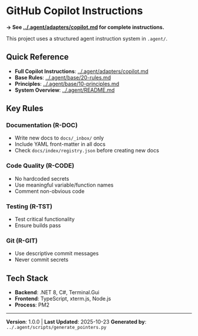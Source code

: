 # GitHub Copilot Instructions

**→ See [../.agent/adapters/copilot.md](../.agent/adapters/copilot.md) for complete instructions.**

This project uses a structured agent instruction system in `.agent/`.

## Quick Reference

- **Full Copilot Instructions**: [../.agent/adapters/copilot.md](../.agent/adapters/copilot.md)
- **Base Rules**: [../.agent/base/20-rules.md](../.agent/base/20-rules.md)
- **Principles**: [../.agent/base/10-principles.md](../.agent/base/10-principles.md)
- **System Overview**: [../.agent/README.md](../.agent/README.md)

## Key Rules

### Documentation (R-DOC)

- Write new docs to `docs/_inbox/` only
- Include YAML front-matter in all docs
- Check `docs/index/registry.json` before creating new docs

### Code Quality (R-CODE)

- No hardcoded secrets
- Use meaningful variable/function names
- Comment non-obvious code

### Testing (R-TST)

- Test critical functionality
- Ensure builds pass

### Git (R-GIT)

- Use descriptive commit messages
- Never commit secrets

## Tech Stack

- **Backend**: .NET 8, C#, Terminal.Gui
- **Frontend**: TypeScript, xterm.js, Node.js
- **Process**: PM2

---

**Version**: 1.0.0 | **Last Updated**: 2025-10-23
**Generated by**: `../.agent/scripts/generate_pointers.py`
